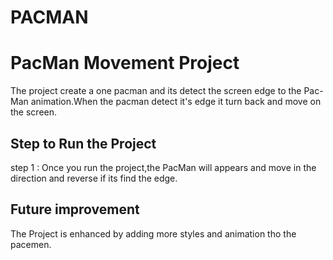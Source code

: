 # PACMAN
# PacMan Movement Project

The project create a one pacman and its detect the screen edge to the Pac-Man animation.When the pacman detect it's edge
it turn back and move on the screen.

## Step to Run the Project

step 1 : Once you run the project,the PacMan will appears and move in the direction
and reverse if its find the edge.

## Future improvement

The Project is enhanced by adding more styles and animation tho the pacemen.
